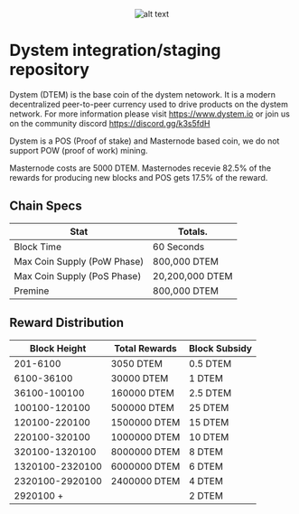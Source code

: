 <span style="display:block;text-align:center">![alt text](https://dystem.io/images/dystem_icon_tran_small.png)</span>

Dystem integration/staging repository
=====================================

Dystem (DTEM) is the base coin of the dystem netowork. It is a modern decentralized peer-to-peer currency used to drive products on the dystem network. For more information please visit https://www.dystem.io or join us on the community discord https://discord.gg/k3s5fdH

Dystem is a POS (Proof of stake) and Masternode based coin, we do not support POW (proof of work) mining. 

Masternode costs are 5000 DTEM. Masternodes recevie 82.5% of the rewards for producing new blocks and POS gets 17.5% of the reward.

## Chain Specs

| **Stat**                    | **Totals**.     |
|-----------------------------|-----------------|
| Block Time                  | 60 Seconds      |
| Max Coin Supply (PoW Phase) | 800,000 DTEM    |
| Max Coin Supply (PoS Phase) | 20,200,000 DTEM |
| Premine                     | 800,000 DTEM    |

## Reward Distribution

| **Block Height** | **Total Rewards** | **Block Subsidy** |
|------------------|-------------------|-------------------|
| 201-6100         | 3050 DTEM         | 0.5 DTEM          |
| 6100-36100       | 30000 DTEM        | 1 DTEM            |    
| 36100-100100     | 160000 DTEM       | 2.5 DTEM          |
| 100100-120100    | 500000 DTEM       | 25 DTEM           |  
| 120100-220100    | 1500000 DTEM      | 15 DTEM           |
| 220100-320100    | 1000000 DTEM      | 10 DTEM           |
| 320100-1320100   | 8000000 DTEM      | 8 DTEM            |
| 1320100-2320100  | 6000000 DTEM      | 6 DTEM            |	
| 2320100-2920100  | 2400000 DTEM      | 4 DTEM            |
| 2920100 +        |                   | 2 DTEM            |	 
